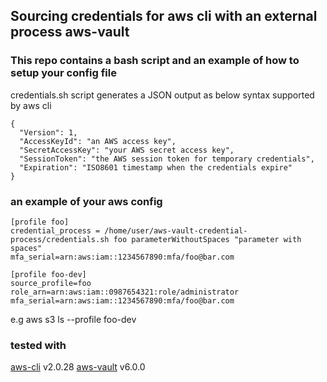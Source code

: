 ## Sourcing credentials for aws cli with an external process aws-vault
### This repo contains a bash script and an example of how to setup your config file
credentials.sh script generates a JSON output as below syntax supported by aws cli
```
{
  "Version": 1,
  "AccessKeyId": "an AWS access key",
  "SecretAccessKey": "your AWS secret access key",
  "SessionToken": "the AWS session token for temporary credentials", 
  "Expiration": "ISO8601 timestamp when the credentials expire"
}  
```

### an example of your aws config
```
[profile foo]
credential_process = /home/user/aws-vault-credential-process/credentials.sh foo parameterWithoutSpaces "parameter with spaces"
mfa_serial=arn:aws:iam::1234567890:mfa/foo@bar.com

[profile foo-dev]
source_profile=foo
role_arn=arn:aws:iam::0987654321:role/administrator
mfa_serial=arn:aws:iam::1234567890:mfa/foo@bar.com
```

e.g aws s3 ls --profile foo-dev

### tested with
[aws-cli](https://docs.aws.amazon.com/cli/latest/userguide/cli-chap-install.html "Installing the AWS CLI") v2.0.28
[aws-vault](https://github.com/99designs/aws-vault "AWS Vault is a tool to securely store and access AWS credentials in a development environment") v6.0.0